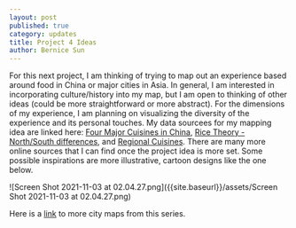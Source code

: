 ```yaml
---
layout: post
published: true
category: updates
title: Project 4 Ideas
author: Bernice Sun
---
```

For this next project, I am thinking of trying to map out an experience based around food in China or major cities in Asia. In general, I am interested in incorporating culture/history into my map, but I am open to thinking of other ideas (could be more straightforward or more abstract). For the dimensions of my experience, I am planning on visualizing the diversity of the experience and its personal touches. My data sourcees for my mapping idea are linked here: [Four Major Cuisines in China](http://www.cits.net/china-travel-guide/four-major-cuisines-in-china.html), [Rice Theory - North/South differences](https://www.sciencedaily.com/releases/2014/05/140508141743.htm), and [Regional Cuisines](http://www.kas.ku.edu/archived-site/chinese_food/regional_cuisine.html). There are many more online sources that I can find once the project idea is more set. Some possible inspirations are more illustrative, cartoon designs like the one below.

![Screen Shot 2021-11-03 at 02.04.27.png]({{site.baseurl}}/assets/Screen Shot 2021-11-03 at 02.04.27.png)

Here is a [link](https://www.behance.net/gallery/40340401/Maps-of-Asia) to more city maps from this series.
